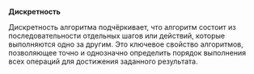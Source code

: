 **Дискретность** 

Дискретность алгоритма подчёркивает, что алгоритм состоит из последовательности отдельных шагов или действий, которые выполняются одно за другим. Это ключевое свойство алгоритмов, позволяющее точно и однозначно определить порядок выполнения всех операций для достижения заданного результата.